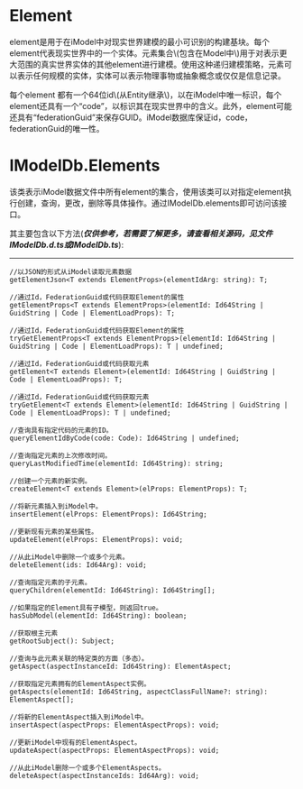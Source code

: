 # Element

element是用于在iModel中对现实世界建模的最小可识别的构建基块。每个element代表现实世界中的一个实体。元素集合\\(包含在Model中\\)用于对表示更大范围的真实世界实体的其他element进行建模。使用这种递归建模策略，元素可以表示任何规模的实体，实体可以表示物理事物或抽象概念或仅仅是信息记录。

每个element 都有一个64位id\\(从Entity继承\\)，以在iModel中唯一标识，每个element还具有一个“code”，以标识其在现实世界中的含义。此外，element可能还具有“federationGuid”来保存GUID。iModel数据库保证id，code，federationGuid的唯一性。

# IModelDb.Elements

该类表示iModel数据文件中所有element的集合，使用该类可以对指定element执行创建，查询，更改，删除等具体操作。通过IModelDb.elements即可访问该接口。

其主要包含以下方法\(_**仅供参考，若需要了解更多，请查看相关源码，见文件IModelDb.d.ts或IModelDb.ts**_\):

---

```
//以JSON的形式从iModel读取元素数据
getElementJson<T extends ElementProps>(elementIdArg: string): T;

//通过Id，FederationGuid或代码获取Element的属性
getElementProps<T extends ElementProps>(elementId: Id64String | GuidString | Code | ElementLoadProps): T;

//通过Id，FederationGuid或代码获取Element的属性
tryGetElementProps<T extends ElementProps>(elementId: Id64String | GuidString | Code | ElementLoadProps): T | undefined;

//通过Id，FederationGuid或代码获取元素
getElement<T extends Element>(elementId: Id64String | GuidString | Code | ElementLoadProps): T;

//通过Id，FederationGuid或代码获取元素
tryGetElement<T extends Element>(elementId: Id64String | GuidString | Code | ElementLoadProps): T | undefined;

//查询具有指定代码的元素的ID。
queryElementIdByCode(code: Code): Id64String | undefined;

//查询指定元素的上次修改时间。
queryLastModifiedTime(elementId: Id64String): string;

//创建一个元素的新实例。
createElement<T extends Element>(elProps: ElementProps): T;

//将新元素插入到iModel中。
insertElement(elProps: ElementProps): Id64String;

//更新现有元素的某些属性。
updateElement(elProps: ElementProps): void;

//从此iModel中删除一个或多个元素。
deleteElement(ids: Id64Arg): void;

//查询指定元素的子元素。
queryChildren(elementId: Id64String): Id64String[];

//如果指定的Element具有子模型，则返回true。
hasSubModel(elementId: Id64String): boolean;

//获取根主元素
getRootSubject(): Subject;

//查询与此元素关联的特定类的方面（多态）。
getAspect(aspectInstanceId: Id64String): ElementAspect;

//获取指定元素拥有的ElementAspect实例。
getAspects(elementId: Id64String, aspectClassFullName?: string): ElementAspect[];

//将新的ElementAspect插入到iModel中。
insertAspect(aspectProps: ElementAspectProps): void;

//更新iModel中现有的ElementAspect。
updateAspect(aspectProps: ElementAspectProps): void;

//从此iModel删除一个或多个ElementAspects。
deleteAspect(aspectInstanceIds: Id64Arg): void;
```



